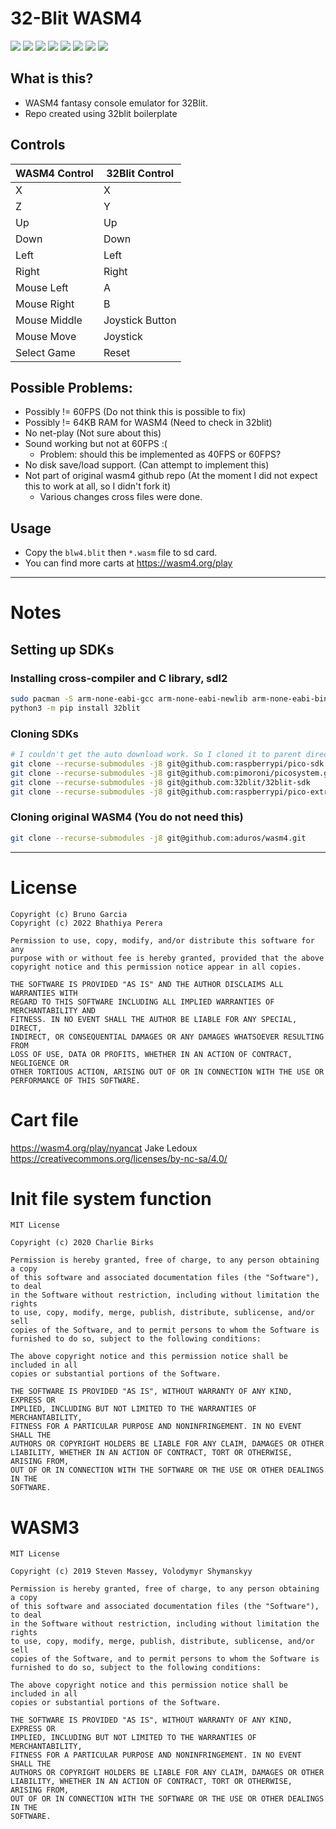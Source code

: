 # 32-Blit WASM4

![](https://github.com/JaDogg/blw4/blob/main/screen-1.png?raw=true)
![](https://github.com/JaDogg/blw4/blob/main/screen-2.png?raw=true)
![](https://github.com/JaDogg/blw4/blob/main/screen-3.png?raw=true)
![](https://github.com/JaDogg/blw4/blob/main/screen-4.png?raw=true)
![](https://github.com/JaDogg/blw4/blob/main/screen-5.png?raw=true)
![](https://github.com/JaDogg/blw4/blob/main/screen-6.png?raw=true)
![](https://github.com/JaDogg/blw4/blob/main/screen-7.png?raw=true)
![](https://github.com/JaDogg/blw4/blob/main/screen-8.png?raw=true)

## What is this?

* WASM4 fantasy console emulator for 32Blit.
* Repo created using 32blit boilerplate

## Controls

| WASM4 Control | 32Blit Control  |
|---------------|-----------------|
| X             | X               |
| Z             | Y               |
| Up            | Up              |
| Down          | Down            |
| Left          | Left            |
| Right         | Right           |
| Mouse Left    | A               |
| Mouse Right   | B               |
| Mouse Middle  | Joystick Button |
| Mouse Move    | Joystick        |
| Select Game   | Reset           |


## Possible Problems:

* Possibly != 60FPS (Do not think this is possible to fix)
* Possibly != 64KB RAM for WASM4 (Need to check in 32blit)
* No net-play (Not sure about this)
* Sound working but not at 60FPS :(
    * Problem: should this be implemented as 40FPS or 60FPS?
* No disk save/load support. (Can attempt to implement this)
* Not part of original wasm4 github repo (At the moment I did not expect this to work at all, so I didn't fork it)
    * Various changes cross files were done.

## Usage

* Copy the `blw4.blit` then `*.wasm` file to sd card.
* You can find more carts at https://wasm4.org/play

----------

# Notes

## Setting up SDKs

### Installing cross-compiler and C library, sdl2

```bash
sudo pacman -S arm-none-eabi-gcc arm-none-eabi-newlib arm-none-eabi-binutils sdl2 sdl2_image sdl2_net
python3 -m pip install 32blit
```

### Cloning SDKs

```bash
# I couldn't get the auto download work. So I cloned it to parent directory of this folder
git clone --recurse-submodules -j8 git@github.com:raspberrypi/pico-sdk.git
git clone --recurse-submodules -j8 git@github.com:pimoroni/picosystem.git
git clone --recurse-submodules -j8 git@github.com:32blit/32blit-sdk
git clone --recurse-submodules -j8 git@github.com:raspberrypi/pico-extras
```

### Cloning original WASM4 (You do not need this)

```bash
git clone --recurse-submodules -j8 git@github.com:aduros/wasm4.git
```

---------

# License

```
Copyright (c) Bruno Garcia
Copyright (c) 2022 Bhathiya Perera

Permission to use, copy, modify, and/or distribute this software for any
purpose with or without fee is hereby granted, provided that the above
copyright notice and this permission notice appear in all copies.

THE SOFTWARE IS PROVIDED "AS IS" AND THE AUTHOR DISCLAIMS ALL WARRANTIES WITH
REGARD TO THIS SOFTWARE INCLUDING ALL IMPLIED WARRANTIES OF MERCHANTABILITY AND
FITNESS. IN NO EVENT SHALL THE AUTHOR BE LIABLE FOR ANY SPECIAL, DIRECT,
INDIRECT, OR CONSEQUENTIAL DAMAGES OR ANY DAMAGES WHATSOEVER RESULTING FROM
LOSS OF USE, DATA OR PROFITS, WHETHER IN AN ACTION OF CONTRACT, NEGLIGENCE OR
OTHER TORTIOUS ACTION, ARISING OUT OF OR IN CONNECTION WITH THE USE OR
PERFORMANCE OF THIS SOFTWARE.
```

# Cart file

https://wasm4.org/play/nyancat
Jake Ledoux
https://creativecommons.org/licenses/by-nc-sa/4.0/

# Init file system function

```
MIT License

Copyright (c) 2020 Charlie Birks

Permission is hereby granted, free of charge, to any person obtaining a copy
of this software and associated documentation files (the "Software"), to deal
in the Software without restriction, including without limitation the rights
to use, copy, modify, merge, publish, distribute, sublicense, and/or sell
copies of the Software, and to permit persons to whom the Software is
furnished to do so, subject to the following conditions:

The above copyright notice and this permission notice shall be included in all
copies or substantial portions of the Software.

THE SOFTWARE IS PROVIDED "AS IS", WITHOUT WARRANTY OF ANY KIND, EXPRESS OR
IMPLIED, INCLUDING BUT NOT LIMITED TO THE WARRANTIES OF MERCHANTABILITY,
FITNESS FOR A PARTICULAR PURPOSE AND NONINFRINGEMENT. IN NO EVENT SHALL THE
AUTHORS OR COPYRIGHT HOLDERS BE LIABLE FOR ANY CLAIM, DAMAGES OR OTHER
LIABILITY, WHETHER IN AN ACTION OF CONTRACT, TORT OR OTHERWISE, ARISING FROM,
OUT OF OR IN CONNECTION WITH THE SOFTWARE OR THE USE OR OTHER DEALINGS IN THE
SOFTWARE.
```

# WASM3

```
MIT License

Copyright (c) 2019 Steven Massey, Volodymyr Shymanskyy

Permission is hereby granted, free of charge, to any person obtaining a copy
of this software and associated documentation files (the "Software"), to deal
in the Software without restriction, including without limitation the rights
to use, copy, modify, merge, publish, distribute, sublicense, and/or sell
copies of the Software, and to permit persons to whom the Software is
furnished to do so, subject to the following conditions:

The above copyright notice and this permission notice shall be included in all
copies or substantial portions of the Software.

THE SOFTWARE IS PROVIDED "AS IS", WITHOUT WARRANTY OF ANY KIND, EXPRESS OR
IMPLIED, INCLUDING BUT NOT LIMITED TO THE WARRANTIES OF MERCHANTABILITY,
FITNESS FOR A PARTICULAR PURPOSE AND NONINFRINGEMENT. IN NO EVENT SHALL THE
AUTHORS OR COPYRIGHT HOLDERS BE LIABLE FOR ANY CLAIM, DAMAGES OR OTHER
LIABILITY, WHETHER IN AN ACTION OF CONTRACT, TORT OR OTHERWISE, ARISING FROM,
OUT OF OR IN CONNECTION WITH THE SOFTWARE OR THE USE OR OTHER DEALINGS IN THE
SOFTWARE.
```
